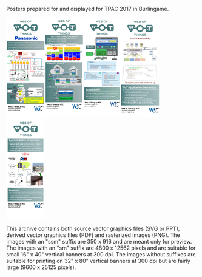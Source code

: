 Posters prepared for and displayed for TPAC 2017 in Burlingame.

<a href="Poster1_Proxy_sm.png"><img alt="Proxies" src="Poster1_Proxy_ssm.png" width="20%"/></a><a href="Poster2_Architecture_sm.png"><img alt="Architecture" src="Poster2_Architecture_ssm.png" width="20%"/></a><a href="Poster3_Scripting_sm.png"><img alt="Scripting" src="Poster3_Scripting_ssm.png" width="20%"/></a><a href="Poster4_Semantics_sm.png"><img alt="Semantics" src="Poster4_Semantics_ssm.png" width="20%"/></a><a href="Poster5_Synchronization_sm.png"> <img alt="Synchronization" src="Poster5_Synchronization_ssm.png" width="20%"/></a>

This archive contains both source vector graphics files (SVG or PPT),
derived vector graphics files (PDF) and rasterized images (PNG).
The images with an "ssm" suffix are 350 x 916 and are meant only for
preview.
The images with an "sm" suffix are 4800 x 12562 pixels and are
suitable for small 16" x 40" vertical banners at 300 dpi.
The images without suffixes are
suitable for printing on 32" x 80" vertical banners at 300 dpi
but are fairly large (9600 x 25125 pixels).
